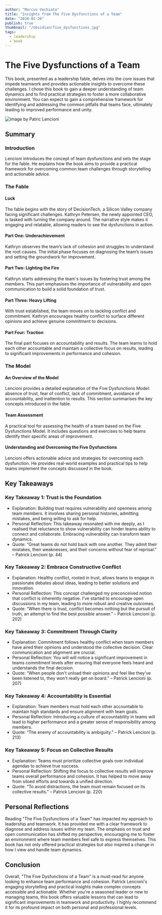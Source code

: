 ```yaml
---
author: "Marcus Vechiato"
title: "Insights from The Five Dysfunctions of a Team"
date: "2018-01-26"
publish: true
thumbnail: "/obsidian/five_dysfunctions.jpg"
tags: 
  - leadership
  - book
--- 
```


# The Five Dysfunctions of a Team

This book, presented as a leadership fable, delves into the core issues that impede teamwork and provides actionable insights to overcome these challenges. I chose this book to gain a deeper understanding of team dynamics and to find practical strategies to foster a more collaborative environment. You can expect to gain a comprehensive framework for identifying and addressing the common pitfalls that teams face, ultimately leading to improved performance and unity.

![image](/obsidian/five_dysfunctions.jpg)
by Patric Lencioni

## Summary

### Introduction
Lencioni introduces the concept of team dysfunctions and sets the stage for the fable. He explains how the book aims to provide a practical framework for overcoming common team challenges through storytelling and actionable advice.

### The Fable
#### Luck
The fable begins with the story of DecisionTech, a Silicon Valley company facing significant challenges. Kathryn Petersen, the newly appointed CEO, is tasked with turning the company around. The narrative style makes it engaging and relatable, allowing readers to see the dysfunctions in action.

#### Part One: Underachievement
Kathryn observes the team’s lack of cohesion and struggles to understand the root causes. The initial phase focuses on diagnosing the team’s issues and setting the groundwork for improvement.

#### Part Two: Lighting the Fire
Kathryn starts addressing the team's issues by fostering trust among the members. This part emphasises the importance of vulnerability and open communication to build a solid foundation of trust.

#### Part Three: Heavy Lifting
With trust established, the team moves on to tackling conflict and commitment. Kathryn encourages healthy conflict to surface different opinions and achieve genuine commitment to decisions.

#### Part Four: Traction
The final part focuses on accountability and results. The team learns to hold each other accountable and maintain a collective focus on results, leading to significant improvements in performance and cohesion.

### The Model
#### An Overview of the Model
Lencioni provides a detailed explanation of the Five Dysfunctions Model: absence of trust, fear of conflict, lack of commitment, avoidance of accountability, and inattention to results. This section summarises the key concepts introduced in the fable.

#### Team Assessment
A practical tool for assessing the health of a team based on the Five Dysfunctions Model. It includes questions and exercises to help teams identify their specific areas of improvement.

#### Understanding and Overcoming the Five Dysfunctions
Lencioni offers actionable advice and strategies for overcoming each dysfunction. He provides real-world examples and practical tips to help teams implement the concepts discussed in the book.

## Key Takeaways
### Key Takeaway 1: Trust is the Foundation
- Explanation: Building trust requires vulnerability and openness among team members. It involves sharing personal histories, admitting mistakes, and being willing to ask for help.
- Personal Reflection: This takeaway resonated with me deeply, as I realised that  reluctance to show vulnerability can hinder teams ability to connect and collaborate. Embracing vulnerability can transform team dynamics.
- Quote: “Great teams do not hold back with one another. They admit their mistakes, their weaknesses, and their concerns without fear of reprisal.” – Patrick Lencioni (p. 44)

### Key Takeaway 2: Embrace Constructive Conflict
- Explanation: Healthy conflict, rooted in trust, allows teams to engage in passionate debates about ideas, leading to better solutions and innovation.
- Personal Reflection: This concept challenged my preconceived notion that conflict is inherently negative. I've started to encourage open discussions in my team, leading to more robust and creative outcomes.
- Quote: “When there is trust, conflict becomes nothing but the pursuit of truth, an attempt to find the best possible answer.” – Patrick Lencioni (p. 202)

### Key Takeaway 3: Commitment Through Clarity
- Explanation: Commitment follows healthy conflict when team members have aired their opinions and understood the collective decision. Clear communication and alignment are crucial.
- Personal Reflection: You will will notice a significant improvement in teams commitment levels after ensuring that everyone feels heard and understands the final decision.
- Quote: “When people don't unload their opinions and feel like they've been listened to, they won't really get on board.” – Patrick Lencioni (p. 207)

### Key Takeaway 4: Accountability is Essential
- Explanation: Team members must hold each other accountable to maintain high standards and ensure alignment with team goals.
- Personal Reflection: Introducing a culture of accountability in teams will lead to higher performance and a greater sense of responsibility among members.
- Quote: “The enemy of accountability is ambiguity.” – Patrick Lencioni (p. 213)

### Key Takeaway 5: Focus on Collective Results
- Explanation: Teams must prioritize collective goals over individual agendas to achieve true success.
- Personal Reflection: Shifting the focus to collective results will improve teams overall performance and cohesion. It has helped to move away from siloed efforts and towards a unified direction.
- Quote: “To avoid distractions, the team must remain focused on its collective results.” – Patrick Lencioni (p. 220)

## Personal Reflections
Reading "The Five Dysfunctions of a Team" has impacted my approach to leadership and teamwork. It has provided me with a clear framework to diagnose and address issues within my team. The emphasis on trust and open communication has shifted my perspective, encouraging me to foster an environment where team members feel safe to express themselves. This book has not only offered practical strategies but also inspired a change in how I view and handle team dynamics.

## Conclusion
Overall, "The Five Dysfunctions of a Team" is a must-read for anyone looking to enhance team performance and cohesion. Patrick Lencioni's engaging storytelling and practical insights make complex concepts accessible and actionable. Whether you're a seasoned leader or new to managing teams, this book offers valuable lessons that can lead to significant improvements in teamwork and productivity. I highly recommend it for its profound impact on both personal and professional levels.
